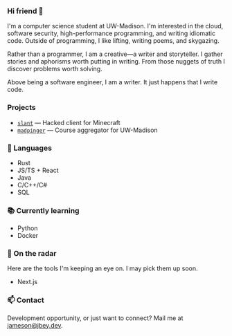 ### Hi friend 👋

I'm a computer science student at UW-Madison. I'm interested in the cloud, software security, high-performance programming, and writing idiomatic code.
Outside of programming, I like lifting, writing poems, and skygazing.

Rather than a programmer, I am a creative—a writer and storyteller. I gather stories and aphorisms worth putting in writing. From those nuggets of truth I discover problems worth solving.

Above being a software engineer, I am a writer. It just happens that I write code.

### Projects
- [`slant`](https://github.com/jameesyy/slant) — Hacked client for Minecraft 
- [`madpinger`](https://github.com/jameesyy/madpinger) — Course aggregator for UW-Madison

### 💬 Languages
- Rust
- JS/TS + React
- Java
- C/C++/C#
- SQL

### 📚 Currently learning
- Python
- Docker

### 🔭 On the radar
Here are the tools I'm keeping an eye on. I may pick them up soon.
- Next.js

### 📫 Contact
Development opportunity, or just want to connect? Mail me at jameson@jbey.dev.
